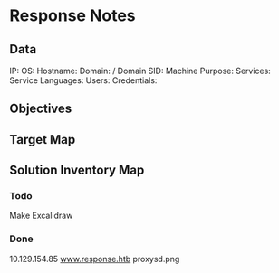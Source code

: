 # Response Notes

## Data 

IP: 
OS:
Hostname:
Domain:  / Domain SID:
Machine Purpose: 
Services:
Service Languages:
Users:
Credentials:

## Objectives

## Target Map

## Solution Inventory Map


### Todo 

Make Excalidraw

### Done
      

10.129.154.85 www.response.htb
proxysd.png
